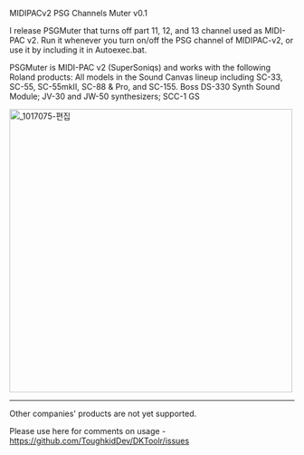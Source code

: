 MIDIPACv2 PSG Channels Muter v0.1


I release PSGMuter that turns off part 11, 12, and 13 channel used as MIDI-PAC v2.
Run it whenever you turn on/off the PSG channel of MIDIPAC-v2, or use it by including it in Autoexec.bat.

PSGMuter is MIDI-PAC v2 (SuperSoniqs) and works with the following Roland products:
All models in the Sound Canvas lineup including SC-33, SC-55, SC-55mkII, SC-88 & Pro, and SC-155.
Boss DS-330 Synth Sound Module;
JV-30 and JW-50 synthesizers; SCC-1 GS

<a data-flickr-embed="true" href="https://www.flickr.com/gp/toughkidcst/7V46sG69r8" title="_1017075-편집"><img src="https://live.staticflickr.com/65535/52373767213_3798613af4.jpg" width="500" height="500" alt="_1017075-편집"></a>

-------------
Other companies' products are not yet supported.

Please use here for comments on usage - https://github.com/ToughkidDev/DKToolr/issues

